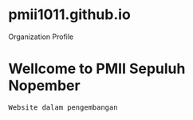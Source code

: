 # pmii1011.github.io
Organization Profile



<h1>Wellcome to PMII Sepuluh Nopember</h1>
<pre>Website dalam pengembangan</pre>
